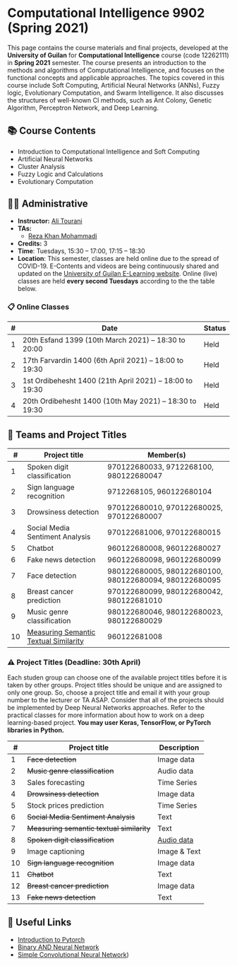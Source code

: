 # Computational Intelligence 9902 (Spring 2021)

This page contains the course materials and final projects, developed at the **University of Guilan** for **Computational Intelligence** course (code 12262111) in **Spring 2021** semester. The course presents an introduction to the methods and algorithms of Computational Intelligence, and focuses on the functional concepts and applicable approaches. The topics covered in this course include Soft Computing, Artificial Neural Networks (ANNs), Fuzzy logic, Evolutionary Computation, and Swarm Intelligence. It also discusses the structures of well-known CI methods, such as Ant Colony, Genetic Algorithm, Perceptron Network, and Deep Learning.

## 📚 Course Contents

- Introduction to Computational Intelligence and Soft Computing
- Artificial Neural Networks
- Cluster Analysis
- Fuzzy Logic and Calculations
- Evolutionary Computation

## 👨‍🏫 Administrative

- **Instructor:** [Ali Tourani](http://alitourani.ir/course-material/ "Ali Tourani")
- **TAs:**
	- [Reza Khan Mohammadi](https://ledengary.github.io/ "Reza Khan Mohammadi")
- **Credits:** 3
- **Time**: Tuesdays, 15:30 – 17:00, 17:15 – 18:30
- **Location**: This semester, classes are held online due to the spread of COVID-19. E-Contents and videos are being continuously shared and updated on the [University of Guilan E-Learning website](https://ecent2.guilan.ac.ir/ "University of Guilan's E-Learning website"). Online (live) classes are held **every second Tuesdays** according to the the table below.

### 📋 Online Classes

| # | Date | Status |
| ------------ | ------------ | ---------- |
| 1 | 20th Esfand 1399 (10th March 2021) – 18:30 to 20:00 | Held |
| 2 | 17th Farvardin 1400 (6th April 2021) – 18:00 to 19:30 | Held |
| 3 | 1st Ordibehesht 1400 (21th April 2021) – 18:00 to 19:30 | Held |
| 4 | 20th Ordibehesht 1400 (10th May 2021) – 18:30 to 19:30 | Held |

## 🔨 Teams and Project Titles

| # | Project title | Member(s) |
| ------------ | ------------ | ------------ |
| 1 | Spoken digit classification | 970122680033, 9712268100, 980122680047 |
| 2 | Sign language recognition | 9712268105, 960122680104 |
| 3 | Drowsiness detection | 970122680010, 970122680025, 970122680007 |
| 4 | Social Media Sentiment Analysis | 970122681006, 970122680015 |
| 5 | Chatbot | 960122680008, 960122680027 |
| 6 | Fake news detection | 960122680098, 960122680099 |
| 7 | Face detection | 980122680005, 980122680100, 980122680094, 980122680095 |
| 8 | Breast cancer prediction | 970122680099, 980122680042, 980122681010 |
| 9 | Music genre classification | 980122680046, 980122680023, 980122680029 |
| 10 | [Measuring Semantic Textual Similarity](https://github.com/alitourani/computational-intelligence-class-9902/tree/main/G10-Semantic-Textual-Similarity "Measuring semantic textual similarity") | 960122681008 |

### ⚠️ Project Titles (Deadline: 30th April)

Each studen group can choose one of the available project titles before it is taken by other groups. Project titles should be unique and are assigned to only one group. So, choose a project title and email it with your group number to the lecturer or TA ASAP. Consider that all of the projects should be implemented by Deep Neural Networks approaches. Refer to the practical classes for more information about how to work on a deep learning-based project. **You may user Keras, TensorFlow, or PyTorch libraries in Python.**

| # | Project title | Description |
| ------------ | ------------ | -------- |
| 1 | ~~Face detection~~ | Image data |
| 2 | ~~Music genre classification~~ | Audio data |
| 3 | Sales forecasting | Time Series |
| 4 | ~~Drowsiness detection~~ | Image data |
| 5 | Stock prices prediction | Time Series |
| 6 | ~~Social Media Sentiment Analysis~~ | Text |
| 7 | ~~Measuring semantic textual similarity~~ | Text |
| 8 | ~~Spoken digit classification~~ | [Audio data](https://github.com/Jakobovski/free-spoken-digit-dataset "Audio data") |
| 9 | Image captioning | Image & Text |
| 10 | ~~Sign language recognition~~ | Image data |
| 11 | ~~Chatbot~~ | Text |
| 12 | ~~Breast cancer prediction~~ | Image data |
| 13 | ~~Fake news detection~~ | Text |

## 🔗 Useful Links

- [Introduction to Pytorch](https://www.aparat.com/v/EMw10?playlist=648957 "Introduction to Pytorch")
- [Binary AND Neural Network](https://colab.research.google.com/drive/1uXsT5gbKNawp1QBRy03FhN0KQmW_KRZN?usp=sharing "Binary AND Neural Network")
- [Simple Convolutional Neural Network](https://colab.research.google.com/drive/13IZ7Z0SEkx2ikEE5sNGm3NQbcKlOxaG7?usp=sharing "Simple Convolutional Neural Network"))

